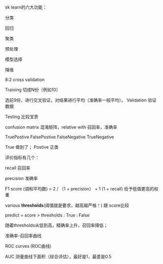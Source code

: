
sk learn的六大功能：

分类

回归

聚类


预处理

模型选择

降维

8:2 
cross validation

Training 切成N份（例如10）

选前9份，进行交叉验证，对结果进行平均（准确率一般平均）。
Validation 验证数据


Testing 比较宝贵


confusion matrix 混淆矩阵，relative with 召回率，准确率

TruePostive     FalsePostive
FalseNegative   TrueNegative    

True 做到了； 
Postive 正类


评价指标有几个：

recall 召回率

precision 准确率

F1 score (调和平均数) = 2 / （1 + precision） + 1 (1 + recall) 给予低值更高的权重

various **thresholds**(阈值就是要求，越高越严格！) 跟 score比较 

predict = score > thresholds : True : False

随着thresholds从低到高，精确率上升，召回率降低；

准确率-召回率曲线

ROC curves (ROC曲线)

AUC 测量曲线下面积（综合评估），最好是1，最差是0.5

